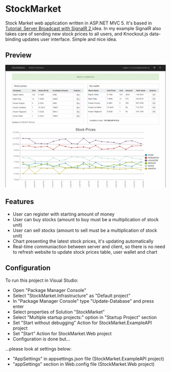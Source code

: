 # StockMarket

Stock Market web application written in ASP.NET MVC 5. It's based in <a href="https://docs.microsoft.com/en-us/aspnet/signalr/overview/getting-started/tutorial-server-broadcast-with-signalr">Tutorial: Server Broadcast with SignalR 2
</a> idea. In my example SignalR also takes care of sending new stock prices to all users, and Knockout.js data-binding updates user interface. Simple and nice idea.


Preview
----------
![Stock Market Preview Gif](https://raw.githubusercontent.com/shanyuri/stock-market/master/stock-market-preview.gif)


Features
--------
- User can register with starting amount of money
- User can buy stocks (amount to buy must be a multiplication of stock unit)
- User can sell stocks (amount to sell must be a multiplication of stock unit)
- Chart presenting the latest stock prices, it's updating automatically
- Real-time communiaction between server and client, so there is no need to refresh website to update stock prices table, user wallet and chart


Configuration
-----------------
To run this project in Visual Studio:
- Open "Package Manager Console"
- Select "StockMarket.Infrastructure" as "Default project"
- In "Package Manager Console" type "Update-Database" and press enter 
- Select properties of Solution "StockMarket"
- Select "Multiple startup projects:" option in "Startup Project" section
- Set "Start without debugging" Action for StockMarket.ExampleAPI project
- Set "Start" Action for StockMarket.Web project
- Configuration is done but...

...please look at settings below:
-  "AppSettings" in appsettings.json file (StockMarket.ExampleAPI project)
- "appSettings" section in Web.config file (StockMarket.Web project)

